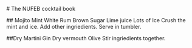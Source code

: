# The NUFEB cocktail book

## Mojito
Mint
White Rum
Brown Sugar
Lime juice
Lots of Ice
Crush the mint and ice. Add other ingriedients. Serve in tumbler.

##Dry Martini
Gin
Dry vermouth
Olive
Stir ingriedients together.

